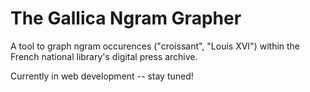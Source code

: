 # The Gallica Ngram Grapher

A tool to graph ngram occurences ("croissant", "Louis XVI") within the French national library's digital press archive. 

Currently in web development -- stay tuned!
